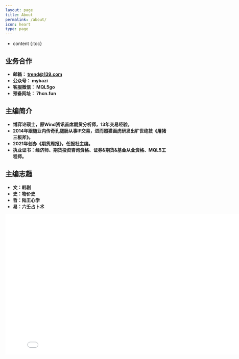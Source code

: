 ```yaml
---
layout: page
title: About
permalink: /about/
icon: heart
type: page
---
```


* content
{:toc}

## 业务合作
* **邮箱： trend@139.com**
* **公众号： mybazi**
* **客服微信： MQL5go**
* **预备网址： 7hcn.fun**

## 主编简介
* **博弈论硕士，原Wind资讯首席期货分析师，13年交易经验。**
* **2014年跟随业内传奇孔腿肠从事IF交易，进而照猫画虎研发出旷世绝技《屠猪三板斧》。**
* **2021年创办《期货周报》，任报社主编。**
* **执业证书：经济师、期货投资咨询资格、证券&期货&基金从业资格、MQL5工程师。**

## 主编志趣
* **文：韩剧**
* **史：物价史**
* **哲：陆王心学**
* **易：六壬占卜术**

<iframe frameborder="0" width="825" height="440" iframe src="//player.bilibili.com/player.html?aid=18808058&bvid=BV1vW411e7Z7&cid=30675519&page=1" scrolling="no" border="0" frameborder="no" framespacing="0" allowfullscreen="true"> </iframe>
